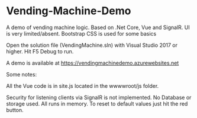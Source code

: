 # Vending-Machine-Demo
A demo of vending machine logic. Based on .Net Core, Vue and SignalR. UI is very limited/absent. Bootstrap CSS is used for some basics

Open the solution file (VendingMachine.sln) with Visual Studio 2017 or higher. 
Hit F5 Debug to run.

A demo is available at https://vendingmachinedemo.azurewebsites.net

Some notes:

All the Vue code is in site.js located in the wwwwroot/js folder.

Security for listening clients via SignalR is not implemented. 
No Database or storage used. All runs in memory. To reset to default values just hit the red button.


